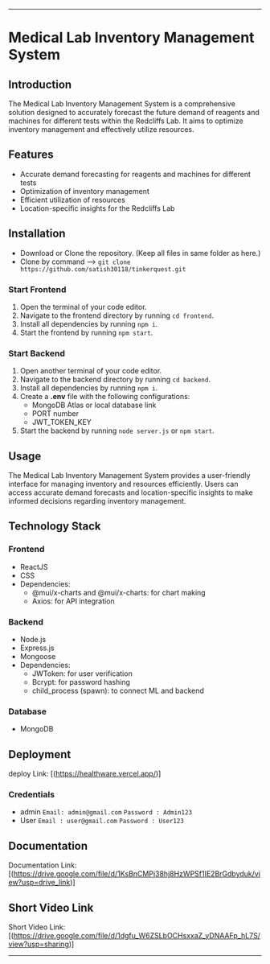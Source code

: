 

---

# Medical Lab Inventory Management System

## Introduction

The Medical Lab Inventory Management System is a comprehensive solution designed to accurately forecast the future demand of reagents and machines for different tests within the Redcliffs Lab. It aims to optimize inventory management and effectively utilize resources.

## Features

- Accurate demand forecasting for reagents and machines for different tests
- Optimization of inventory management
- Efficient utilization of resources
- Location-specific insights for the Redcliffs Lab

## Installation
- Download or Clone the repository. (Keep all files in same folder as here.)
- Clone by command --> `git clone https://github.com/satish30118/tinkerquest.git`
### Start Frontend

1. Open the terminal of your code editor.
2. Navigate to the frontend directory by running `cd frontend`.
3. Install all dependencies by running `npm i`.
4. Start the frontend by running `npm start`.

### Start Backend

1. Open another terminal of your code editor.
2. Navigate to the backend directory by running `cd backend`.
3. Install all dependencies by running `npm i`.
4. Create a **.env** file with the following configurations:
   - MongoDB Atlas or local database link
   - PORT number
   - JWT_TOKEN_KEY
5. Start the backend by running `node server.js` or `npm start`.

## Usage

The Medical Lab Inventory Management System provides a user-friendly interface for managing inventory and resources efficiently. Users can access accurate demand forecasts and location-specific insights to make informed decisions regarding inventory management.

## Technology Stack

### Frontend

- ReactJS
- CSS
- Dependencies:
  - @mui/x-charts and @mui/x-charts: for chart making
  - Axios: for API integration

### Backend

- Node.js
- Express.js
- Mongoose
- Dependencies:
  - JWToken: for user verification
  - Bcrypt: for password hashing
  - child_process (spawn): to connect ML and backend

### Database

- MongoDB

## Deployment
deploy Link: [(https://healthware.vercel.app/)]
### Credentials
- admin `Email: admin@gmail.com`
       `Password : Admin123`
- User `Email : user@gmail.com`
      `Password : User123`

## Documentation

Documentation Link: [(https://drive.google.com/file/d/1KsBnCMPj38hj8HzWPSf1IE2BrGdbyduk/view?usp=drive_link)]

## Short Video Link

Short Video Link: [(https://drive.google.com/file/d/1dgfu_W6ZSLbOCHsxxaZ_yDNAAFp_hL7S/view?usp=sharing)]

---




